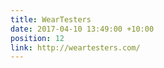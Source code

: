 ```yaml
---
title: WearTesters
date: 2017-04-10 13:49:00 +10:00
position: 12
link: http://weartesters.com/
---
```


